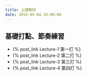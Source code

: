 ```yaml
---
title: 上課教材
date: 2019-05-04 20:00:00
---
```


## 基礎打點、節奏練習

* {% post_link Lecture-1 第一打 %}
* {% post_link Lecture-2 第二打 %}
* {% post_link Lecture-3 第三打 %}
* {% post_link Lecture-4 第四打 %}
